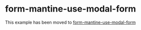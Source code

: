 # form-mantine-use-modal-form

This example has been moved to [form-mantine-use-modal-form](../../.././form-mantine-use-modal-form)
